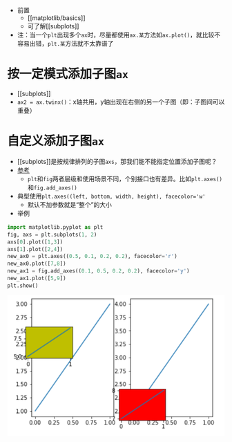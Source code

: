 - 前置
  - [[matplotlib/basics]]
  - 可了解[[subplots]]
- 注：当一个`plt`出现多个`ax`时，尽量都使用`ax.某`方法如`ax.plot()`，就比较不容易出错，`plt.某`方法就不太靠谱了
# 按一定模式添加子图`ax`
- [[subplots]]
- `ax2 = ax.twinx()`：x轴共用，y轴出现在右侧的另一个子图（即：子图间可以重叠）
# 自定义添加子图`ax`
- [[subplots]]是按规律排列的子图`axs`，那我们能不能指定位置添加子图呢？
- [参考](https://zhuanlan.zhihu.com/p/342422162)
  - `plt`和`fig`两者层级和使用场景不同，个别接口也有差异。比如`plt.axes()`和`fig.add_axes()`
- 典型使用`plt.axes((left, bottom, width, height), facecolor='w'`
  - 默认不加参数就是“整个”的大小
- 举例
```python
import matplotlib.pyplot as plt
fig, axs = plt.subplots(1, 2)
axs[0].plot([1,3])
axs[1].plot([2,4])
new_ax0 = plt.axes((0.5, 0.1, 0.2, 0.2), facecolor='r')
new_ax0.plot([7,8])
new_ax1 = fig.add_axes((0.1, 0.5, 0.2, 0.2), facecolor='y')
new_ax1.plot([5,9])
plt.show()
```
![](add-axes.png)
